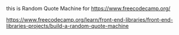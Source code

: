 this is Random Quote Machine for https://www.freecodecamp.org/

https://www.freecodecamp.org/learn/front-end-libraries/front-end-libraries-projects/build-a-random-quote-machine